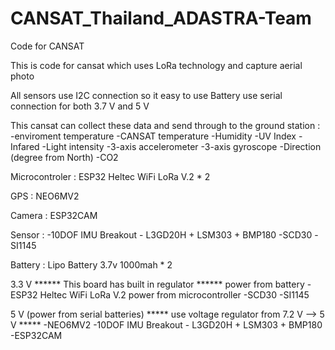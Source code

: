 # CANSAT_Thailand_ADASTRA-Team
Code for CANSAT 

This is code for cansat which uses LoRa technology and capture aerial photo

All sensors use I2C connection so it easy to use
Battery use serial connection for both 3.7 V and 5 V

This cansat can collect these data and send through to the ground station :
-enviroment temperature
-CANSAT temperature
-Humidity
-UV Index
-Infared
-Light intensity
-3-axis accelerometer 
-3-axis gyroscope
-Direction (degree from North)
-CO2



Microcontroler : ESP32 Heltec WiFi LoRa V.2 * 2 

GPS : NEO6MV2

Camera : ESP32CAM

Sensor :
-10DOF IMU Breakout - L3GD20H + LSM303 + BMP180
-SCD30
-SI1145

Battery :  Lipo Battery 3.7v 1000mah * 2

3.3 V  ****** This board has built in regulator ******
  power from  battery
-ESP32 Heltec WiFi LoRa V.2 
  power from microcontroller
-SCD30
-SI1145


5 V (power from serial batteries)   ***** use voltage regulator from 7.2 V --> 5 V  *****
-NEO6MV2
-10DOF IMU Breakout - L3GD20H + LSM303 + BMP180
-ESP32CAM

